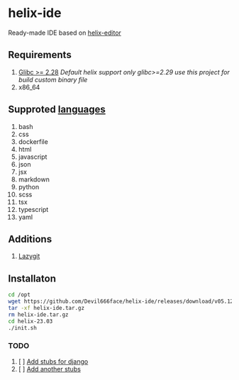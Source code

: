 # helix-ide
Ready-made IDE based on [helix-editor](https://helix-editor.com/)

## Requirements
1. [Glibc >= 2.28](https://github.com/Devil666face/helix-editor-for-custom-glib)
  _Default helix support only glibc>=2.29 use this project for build custom binary file_
3. x86_64

## Supproted [languages](https://github.com/helix-editor/helix/wiki/How-to-install-the-default-language-servers)
1. bash
2. css
3. dockerfile
4. html
5. javascript
6. json
7. jsx
8. markdown
9. python
10. scss
11. tsx
12. typescript
13. yaml

## Additions
1. [Lazygit](https://github.com/jesseduffield/lazygit)

## Installaton 
```bash
cd /opt
wget https://github.com/Devil666face/helix-ide/releases/download/v05.12/helix-ide.tar.gz
tar -xf helix-ide.tar.gz
rm helix-ide.tar.gz
cd helix-23.03
./init.sh
```
### TODO
1. [ ] [Add stubs for django](https://github.com/typeddjango/django-stubs)
2. [ ] [Add another stubs](https://github.com/typeddjango/awesome-python-typing)

